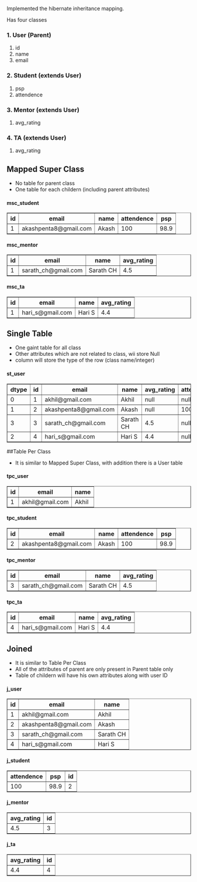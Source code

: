 Implemented the hibernate inheritance mapping.

Has four classes

### 1. User (Parent)
   1. id
   2. name
   3. email

### 2. Student (extends User)
   1. psp
   2. attendence
	
### 3. Mentor (extends User)
   1. avg_rating
	
### 4. TA (extends User)
   1. avg_rating
   
## Mapped Super Class

- No table for parent class
- One table for each childern (including parent attributes)

#### msc_student
<!DOCTYPE html>
<html>
<head>
<title></title>
<meta charset="UTF-8">
</head>
<body>
<table border="1" style="border-collapse:collapse">
<tr><th>id</th><th>email</th><th>name</th><th>attendence</th><th>psp</th></tr>
<tr><td>1</td><td>akashpenta8@gmail.com</td><td>Akash</td><td>100</td><td>98.9</td></tr>
</table>
</body>
</html>

#### msc_mentor
<!DOCTYPE html>
<html>
<head>
<title></title>
<meta charset="UTF-8">
</head>
<body>
<table border="1" style="border-collapse:collapse">
<tr><th>id</th><th>email</th><th>name</th><th>avg_rating</th></tr>
<tr><td>1</td><td>sarath_ch@gmail.com</td><td>Sarath CH</td><td>4.5</td></tr>
</table>
</body>
</html>

#### msc_ta
<!DOCTYPE html>
<html>
<head>
<title></title>
<meta charset="UTF-8">
</head>
<body>
<table border="1" style="border-collapse:collapse">
<tr><th>id</th><th>email</th><th>name</th><th>avg_rating</th></tr>
<tr><td>1</td><td>hari_s@gmail.com</td><td>Hari S</td><td>4.4</td></tr>
</table>
</body>
</html>

## Single Table

- One gaint table for all class
- Other attributes which are not related to class, wii store Null
- <dtype> column will store the type of the row (class name/integer)

#### st_user
<!DOCTYPE html>
<html>
<head>
<title></title>
<meta charset="UTF-8">
</head>
<body>
<table border="1" style="border-collapse:collapse">
<tr><th>dtype</th><th>id</th><th>email</th><th>name</th><th>avg_rating</th><th>attendence</th><th>psp</th></tr>
<tr><td>0</td><td>1</td><td>akhil@gmail.com</td><td>Akhil</td><td>null</td><td>null</td><td>null</td></tr>
<tr><td>1</td><td>2</td><td>akashpenta8@gmail.com</td><td>Akash</td><td>null</td><td>100</td><td>98.9</td></tr>
<tr><td>3</td><td>3</td><td>sarath_ch@gmail.com</td><td>Sarath CH</td><td>4.5</td><td>null</td><td>null</td></tr>
<tr><td>2</td><td>4</td><td>hari_s@gmail.com</td><td>Hari S</td><td>4.4</td><td>null</td><td>null</td></tr>
</table>
</body>
</html>

##Table Per Class

- It is similar to Mapped Super Class, with addition there is a User table

#### tpc_user
<!DOCTYPE html>
<html>
<head>
<title></title>
<meta charset="UTF-8">
</head>
<body>
<table border="1" style="border-collapse:collapse">
<tr><th>id</th><th>email</th><th>name</th></tr>
<tr><td>1</td><td>akhil@gmail.com</td><td>Akhil</td></tr>
</table>
</body>
</html>

#### tpc_student
<!DOCTYPE html>
<html>
<head>
<title></title>
<meta charset="UTF-8">
</head>
<body>
<table border="1" style="border-collapse:collapse">
<tr><th>id</th><th>email</th><th>name</th><th>attendence</th><th>psp</th></tr>
<tr><td>2</td><td>akashpenta8@gmail.com</td><td>Akash</td><td>100</td><td>98.9</td></tr>
</table>
</body>
</html>

#### tpc_mentor
<!DOCTYPE html>
<html>
<head>
<title></title>
<meta charset="UTF-8">
</head>
<body>
<table border="1" style="border-collapse:collapse">
<tr><th>id</th><th>email</th><th>name</th><th>avg_rating</th></tr>
<tr><td>3</td><td>sarath_ch@gmail.com</td><td>Sarath CH</td><td>4.5</td></tr>
</table>
</body>
</html>

#### tpc_ta
<!DOCTYPE html>
<html>
<head>
<title></title>
<meta charset="UTF-8">
</head>
<body>
<table border="1" style="border-collapse:collapse">
<tr><th>id</th><th>email</th><th>name</th><th>avg_rating</th></tr>
<tr><td>4</td><td>hari_s@gmail.com</td><td>Hari S</td><td>4.4</td></tr>
</table>
</body>
</html>

## Joined 

- It is similar to Table Per Class
- All of the attributes of parent are only present in Parent table only
- Table of childern will have his own attributes along with user ID

#### j_user
<!DOCTYPE html>
<html>
<head>
<title></title>
<meta charset="UTF-8">
</head>
<body>
<table border="1" style="border-collapse:collapse">
<tr><th>id</th><th>email</th><th>name</th></tr>
<tr><td>1</td><td>akhil@gmail.com</td><td>Akhil</td></tr>
<tr><td>2</td><td>akashpenta8@gmail.com</td><td>Akash</td></tr>
<tr><td>3</td><td>sarath_ch@gmail.com</td><td>Sarath CH</td></tr>
<tr><td>4</td><td>hari_s@gmail.com</td><td>Hari S</td></tr>
</table>
</body>
</html>

#### j_student
<!DOCTYPE html>
<html>
<head>
<title></title>
<meta charset="UTF-8">
</head>
<body>
<table border="1" style="border-collapse:collapse">
<tr><th>attendence</th><th>psp</th><th>id</th></tr>
<tr><td>100</td><td>98.9</td><td>2</td></tr>
</table>
</body>
</html>

#### j_mentor
<!DOCTYPE html>
<html>
<head>
<title></title>
<meta charset="UTF-8">
</head>
<body>
<table border="1" style="border-collapse:collapse">
<tr><th>avg_rating</th><th>id</th></tr>
<tr><td>4.5</td><td>3</td></tr>
</table>
</body>
</html>

#### j_ta
<!DOCTYPE html>
<html>
<head>
<title></title>
<meta charset="UTF-8">
</head>
<body>
<table border="1" style="border-collapse:collapse">
<tr><th>avg_rating</th><th>id</th></tr>
<tr><td>4.4</td><td>4</td></tr>
</table>
</body>
</html>
